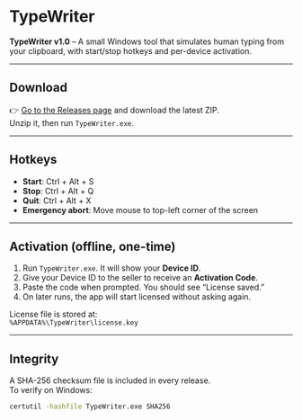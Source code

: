 # TypeWriter

**TypeWriter v1.0** – A small Windows tool that simulates human typing from your clipboard, with start/stop hotkeys and per-device activation.

---

## Download

👉 [Go to the Releases page](../../releases) and download the latest ZIP.  
Unzip it, then run `TypeWriter.exe`.

---

## Hotkeys

- **Start**: Ctrl + Alt + S  
- **Stop**:  Ctrl + Alt + Q  
- **Quit**:  Ctrl + Alt + X  
- **Emergency abort**: Move mouse to top-left corner of the screen

---

## Activation (offline, one-time)

1. Run `TypeWriter.exe`. It will show your **Device ID**.  
2. Give your Device ID to the seller to receive an **Activation Code**.  
3. Paste the code when prompted. You should see “License saved.”  
4. On later runs, the app will start licensed without asking again.  

License file is stored at:  
`%APPDATA%\TypeWriter\license.key`

---

## Integrity

A SHA-256 checksum file is included in every release.  
To verify on Windows:

```bash
certutil -hashfile TypeWriter.exe SHA256
